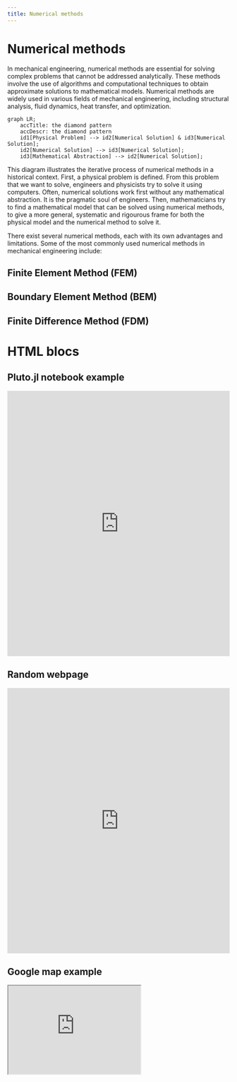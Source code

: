 ```yaml
---
title: Numerical methods
---
```

# Numerical methods

In mechanical engineering, numerical methods are essential for solving complex problems that cannot be addressed analytically. These methods involve the use of algorithms and computational techniques to obtain approximate solutions to mathematical models. Numerical methods are widely used in various fields of mechanical engineering, including structural analysis, fluid dynamics, heat transfer, and optimization.

```mermaid
graph LR;
    accTitle: the diamond pattern
    accDescr: the diamond pattern
    id1[Physical Problem] --> id2[Numerical Solution] & id3[Numerical Solution];
    id2[Numerical Solution] --> id3[Numerical Solution];
    id3[Mathematical Abstraction] --> id2[Numerical Solution];
```

This diagram illustrates the iterative process of numerical methods in a historical context. First, a physical problem is defined. From this problem that we want to solve, engineers and physicists try to solve it using computers. Often, numerical solutions work first without any mathematical abstraction. It is the pragmatic soul of engineers. Then, mathematicians try to find a mathematical model that can be solved using numerical methods, to give a more general, systematic and rigourous frame for both the physical model and the numerical method to solve it.

There exist several numerical methods, each with its own advantages and limitations. Some of the most commonly used numerical methods in mechanical engineering include:

## Finite Element Method (FEM)
## Boundary Element Method (BEM)
## Finite Difference Method (FDM)

# HTML blocs

## Pluto.jl notebook example

<iframe src="https://github.com/Aguelord/numenichal/tree/main/assets/notebooks/pluto_example.html"
        width="100%"
        height="600px"
        frameborder="0">
</iframe>

## Random webpage
<iframe src="https://www.google.com"
        width="100%"
        height="600px"
        frameborder="0">
</iframe>

## Google map example

<iframe
  id="inlineFrameExample"
  title="Inline Frame Example"
  width="300"
  height="200"
  src="https://www.openstreetmap.org/export/embed.html?bbox=-0.004017949104309083%2C51.47612752641776%2C0.00030577182769775396%2C51.478569861898606&amp;layer=mapnik">
</iframe>